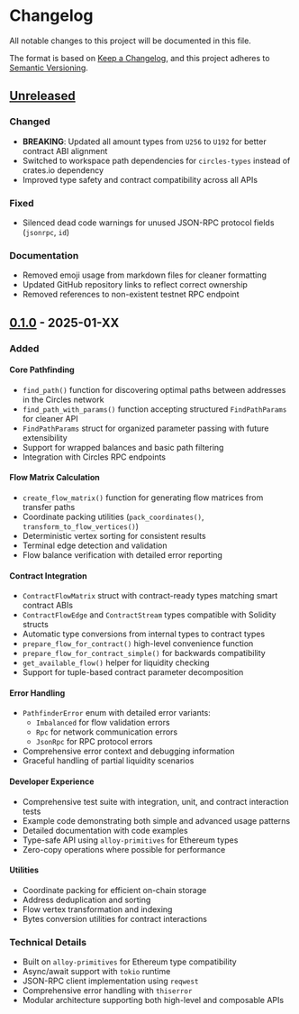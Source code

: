 # Changelog

All notable changes to this project will be documented in this file.

The format is based on [Keep a Changelog](https://keepachangelog.com/en/1.0.0/),
and this project adheres to [Semantic Versioning](https://semver.org/spec/v2.0.0.html).

## [Unreleased]

### Changed
- **BREAKING**: Updated all amount types from `U256` to `U192` for better contract ABI alignment
- Switched to workspace path dependencies for `circles-types` instead of crates.io dependency
- Improved type safety and contract compatibility across all APIs

### Fixed
- Silenced dead code warnings for unused JSON-RPC protocol fields (`jsonrpc`, `id`)

### Documentation
- Removed emoji usage from markdown files for cleaner formatting
- Updated GitHub repository links to reflect correct ownership
- Removed references to non-existent testnet RPC endpoint

## [0.1.0] - 2025-01-XX

### Added

#### Core Pathfinding
- `find_path()` function for discovering optimal paths between addresses in the Circles network
- `find_path_with_params()` function accepting structured `FindPathParams` for cleaner API
- `FindPathParams` struct for organized parameter passing with future extensibility
- Support for wrapped balances and basic path filtering
- Integration with Circles RPC endpoints

#### Flow Matrix Calculation
- `create_flow_matrix()` function for generating flow matrices from transfer paths
- Coordinate packing utilities (`pack_coordinates()`, `transform_to_flow_vertices()`)
- Deterministic vertex sorting for consistent results
- Terminal edge detection and validation
- Flow balance verification with detailed error reporting

#### Contract Integration
- `ContractFlowMatrix` struct with contract-ready types matching smart contract ABIs
- `ContractFlowEdge` and `ContractStream` types compatible with Solidity structs
- Automatic type conversions from internal types to contract types
- `prepare_flow_for_contract()` high-level convenience function
- `prepare_flow_for_contract_simple()` for backwards compatibility
- `get_available_flow()` helper for liquidity checking
- Support for tuple-based contract parameter decomposition

#### Error Handling
- `PathfinderError` enum with detailed error variants:
  - `Imbalanced` for flow validation errors
  - `Rpc` for network communication errors  
  - `JsonRpc` for RPC protocol errors
- Comprehensive error context and debugging information
- Graceful handling of partial liquidity scenarios

#### Developer Experience
- Comprehensive test suite with integration, unit, and contract interaction tests
- Example code demonstrating both simple and advanced usage patterns
- Detailed documentation with code examples
- Type-safe API using `alloy-primitives` for Ethereum types
- Zero-copy operations where possible for performance

#### Utilities
- Coordinate packing for efficient on-chain storage
- Address deduplication and sorting
- Flow vertex transformation and indexing
- Bytes conversion utilities for contract interactions

### Technical Details
- Built on `alloy-primitives` for Ethereum type compatibility
- Async/await support with `tokio` runtime
- JSON-RPC client implementation using `reqwest`
- Comprehensive error handling with `thiserror`
- Modular architecture supporting both high-level and composable APIs

[Unreleased]: https://github.com/deluXtreme/circles-rs/compare/pathfinder-v0.1.0...HEAD
[0.1.0]: https://github.com/deluXtreme/circles-rs/releases/tag/pathfinder-v0.1.0